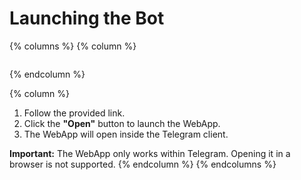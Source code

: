 # Launching the Bot

{% columns %}
{% column %}
<figure><img src="/xdao-books/assets/images/welcome.jpg" alt=""></figure>
{% endcolumn %}

{% column %}
1. Follow the provided link.
2. Click the **"Open"** button to launch the WebApp.
3. The WebApp will open inside the Telegram client.

**Important:** The WebApp only works within Telegram. Opening it in a browser is not supported.
{% endcolumn %}
{% endcolumns %}
